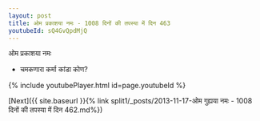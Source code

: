 ```yaml
---
layout: post
title: ओम प्रकाशया नमः - 1008 दिनों की तपस्या में दिन 463
youtubeId: sQ4GvQpdMjQ
---
```

 
 
 ओम प्रकाशया नमः  
 
 -  चमकणारा कर्मा कांडा कोण? 
 
  
 
  
 
 
 
 
 
 


{% include youtubePlayer.html id=page.youtubeId %}
 
[Next]({{ site.baseurl }}{% link  split1/_posts/2013-11-17-ओम गुह्यया नमः - 1008 दिनों की तपस्या में दिन 462.md%})
 
